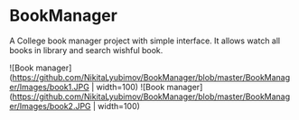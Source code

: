 # BookManager
A College book manager project with simple interface. It allows watch all books in library and search wishful book.

![Book manager](https://github.com/NikitaLyubimov/BookManager/blob/master/BookManager/Images/book1.JPG | width=100)
![Book manager](https://github.com/NikitaLyubimov/BookManager/blob/master/BookManager/Images/book2.JPG | width=100)
